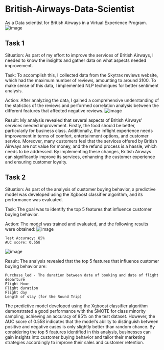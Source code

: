 # British-Airways-Data-Scientist
As a Data scientist for British Airways in a Virtual Experience Program.
![image](https://user-images.githubusercontent.com/87997273/235679868-32589387-fccc-45de-a887-d9562d41c846.png)


## Task 1
Situation: As part of my effort to improve the services of British Airways, I needed to know the insights and gather data on what aspects needed improvement.

Task: To accomplish this, I collected data from the Skytrax reviews website, which had the maximum number of reviews, amounting to around 3100. To make sense of this data, I implemented NLP techniques for better sentiment analysis.

Action: After analyzing the data, I gained a comprehensive understanding of the statistics of the reviews and performed correlation analysis between the different features that affected negative reviews.
![image](https://github.com/ViSharma99/British-Airways-Data-Scientist/assets/87997273/b5461ff3-9296-4bee-9002-3477b40579b4)


Result: My analysis revealed that several aspects of British Airways' services needed improvement. Firstly, the food should be better, particularly for business class. Additionally, the inflight experience needs improvement in terms of comfort, entertainment options, and customer service. Moreover, many customers feel that the services offered by British Airways are not value for money, and the refund process is a hassle, which needs to be addressed. By implementing these changes, British Airways can significantly improve its services, enhancing the customer experience and ensuring customer loyalty.

## Task 2 
Situation: As part of the analysis of customer buying behavior, a predictive model was developed using the Xgboost classifier algorithm, and its performance was evaluated.

Task: The goal was to identify the top 5 features that influence customer buying behavior.

Action: The model was trained and evaluated, and the following results were obtained:
    ![image](https://github.com/ViSharma99/British-Airways-Data-Scientist/assets/87997273/94062c5a-b9ff-4934-9d97-81229c97a5bc)

    Test Accuracy: 85%
    AUC score: 0.558


    
![image](https://github.com/ViSharma99/British-Airways-Data-Scientist/assets/87997273/9d214286-84c7-422a-a629-c6e2aeee2813)


Result: The analysis revealed that the top 5 features that influence customer buying behavior are:

    Purchase_led - The duration between date of booking and date of flight departure
    Flight Hour
    Flight duration
    Flight day
    Length of stay (for the Round Trip)

The predictive model developed using the Xgboost classifier algorithm demonstrated a good performance with the SMOTE for class minority sampling, achieving an accuracy of 85% on the test dataset. However, the AUC score of 0.558 indicates that the model's ability to distinguish between positive and negative cases is only slightly better than random chance. 
By considering the top 5 features identified in this analysis, businesses can gain insights into customer buying behavior and tailor their marketing strategies accordingly to improve their sales and customer retention.

